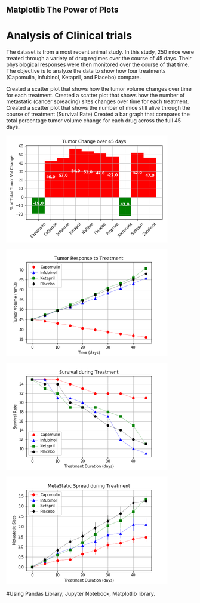 ## Matplotlib The Power of Plots

# Analysis of Clinical trials 

The dataset is from a most recent animal study. In this study, 250 mice were treated through a variety of drug regimes over the course of 45 days. Their physiological responses were then monitored over the course of that time. The objective is to analyze the data to show how four treatments (Capomulin, Infubinol, Ketapril, and Placebo) compare.

Created a scatter plot that shows how the tumor volume changes over time for each treatment.
Created a scatter plot that shows how the number of metastatic (cancer spreading) sites changes over time for each treatment.
Created a scatter plot that shows the number of mice still alive through the course of treatment (Survival Rate)
Created a bar graph that compares the total percentage tumor volume change for each drug across the full 45 days.

![TumorChangeOver45Days.png](TumorChangeOver45Days.png)


![TumorResponseTreatment.png](TumorResponseTreatment.png)


![SurvivalduringTreatment.png](SurvivalduringTreatment.png)

![MetaStaticSpreadduringTreatment.png](MetaStaticSpreadduringTreatment.png)



 #Using
  Pandas Library, Jupyter Notebook, Matplotlib library.
